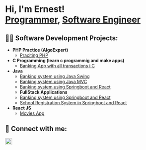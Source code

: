 <h1>Hi, I'm Ernest! <br/><a href="https://github.com/Kayiranga2022/">Programmer</a>, <a href="https://www.linkedin.com/in/kayiranga-ernest-27022a272/">Software Engineer</a></h1>

<h2>👨‍💻 Software Development Projects:</h2>

- <b>PHP Practice (AlgoExpert)</b>
  - [Praciting PHP](https://github.com/Kayiranga2022/barn_app)
- <b>C Programming (learn c programmig and make apps)</b>
  - [Banking App with all transactions i C](https://github.com/Kayiranga2022/Banking_in_Cprogramming) 
- <b>Java</b>
  - [Banking system using Java Swing](https://github.com/Kayiranga2022/Banking_in_Java_Swing)
  - [Banking system using Java MVC](https://github.com/Kayiranga2022/Banking_In_Java_MVC)
  - [Banking system using Springboot and React](https://github.com/Kayiranga2022/Banking_in_springboot_and_react)
  - <b>FullStack Applications</b>
  - [Banking system using Springboot and React](https://github.com/Kayiranga2022/Banking_in_springboot_and_react)
  - [School Registration System in Springboot and React](https://github.com/Kayiranga2022/AucaRegistrationSystem)
- <b>React JS</b>
  - [Movies App ](https://github.com/Kayiranga2022/movies)



<h2> 🤳 Connect with me:</h2>

[<img align="left" alt="JoshMadakor | LinkedIn" width="22px" src="https://cdn.jsdelivr.net/npm/simple-icons@v3/icons/linkedin.svg" />][linkedin]


[linkedin]: https://www.linkedin.com/in/kayiranga-ernest-27022a272/

<!--
**joshmadakor1/joshmadakor1** is a ✨ _special_ ✨ repository because its `README.md` (this file) appears on your GitHub profile.

Here are some ideas to get you started:

- 🔭 I’m currently working on ...
- 🌱 I’m currently learning ...
- 👯 I’m looking to collaborate on ...
- 🤔 I’m looking for help with ...
- 💬 Ask me about ...
- 📫 How to reach me: ...
- 😄 Pronouns: ...
- ⚡ Fun fact: ...
-->
